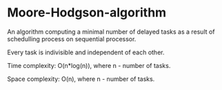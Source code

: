 # Moore-Hodgson-algorithm
An algorithm computing a minimal number of delayed tasks as a result of schedulling process on sequential processor. 

Every task is indivisible and independent of each other.



Time complexity: O(n*log(n)), where n - number of tasks. 

Space complexity: O(n), where n - number of tasks. 
